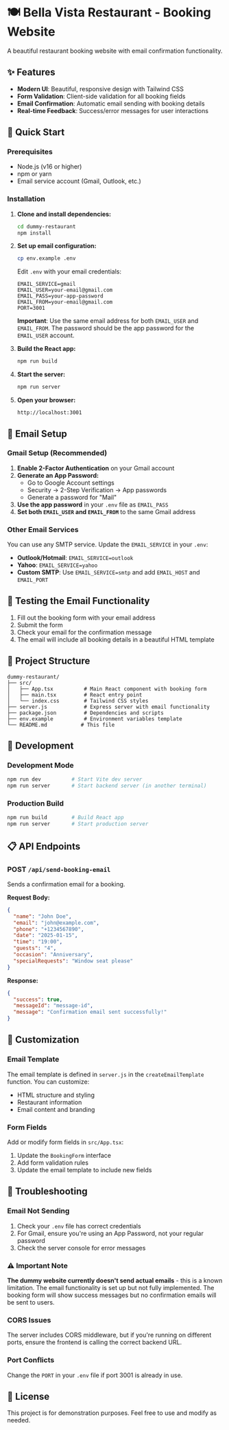 # 🍽️ Bella Vista Restaurant - Booking Website

A beautiful restaurant booking website with email confirmation functionality.

## ✨ Features

- **Modern UI**: Beautiful, responsive design with Tailwind CSS
- **Form Validation**: Client-side validation for all booking fields
- **Email Confirmation**: Automatic email sending with booking details
- **Real-time Feedback**: Success/error messages for user interactions

## 🚀 Quick Start

### Prerequisites

- Node.js (v16 or higher)
- npm or yarn
- Email service account (Gmail, Outlook, etc.)

### Installation

1. **Clone and install dependencies:**
   ```bash
   cd dummy-restaurant
   npm install
   ```

2. **Set up email configuration:**
   ```bash
   cp env.example .env
   ```
   
   Edit `.env` with your email credentials:
   ```env
   EMAIL_SERVICE=gmail
   EMAIL_USER=your-email@gmail.com
   EMAIL_PASS=your-app-password
   EMAIL_FROM=your-email@gmail.com
   PORT=3001
   ```
   
   **Important**: Use the same email address for both `EMAIL_USER` and `EMAIL_FROM`. The password should be the app password for the `EMAIL_USER` account.

3. **Build the React app:**
   ```bash
   npm run build
   ```

4. **Start the server:**
   ```bash
   npm run server
   ```

5. **Open your browser:**
   ```
   http://localhost:3001
   ```

## 📧 Email Setup

### Gmail Setup (Recommended)

1. **Enable 2-Factor Authentication** on your Gmail account
2. **Generate an App Password:**
   - Go to Google Account settings
   - Security → 2-Step Verification → App passwords
   - Generate a password for "Mail"
3. **Use the app password** in your `.env` file as `EMAIL_PASS`
4. **Set both `EMAIL_USER` and `EMAIL_FROM`** to the same Gmail address

### Other Email Services

You can use any SMTP service. Update the `EMAIL_SERVICE` in your `.env`:

- **Outlook/Hotmail**: `EMAIL_SERVICE=outlook`
- **Yahoo**: `EMAIL_SERVICE=yahoo`
- **Custom SMTP**: Use `EMAIL_SERVICE=smtp` and add `EMAIL_HOST` and `EMAIL_PORT`

## 🧪 Testing the Email Functionality

1. Fill out the booking form with your email address
2. Submit the form
3. Check your email for the confirmation message
4. The email will include all booking details in a beautiful HTML template

## 📁 Project Structure

```
dummy-restaurant/
├── src/
│   ├── App.tsx          # Main React component with booking form
│   ├── main.tsx         # React entry point
│   └── index.css        # Tailwind CSS styles
├── server.js            # Express server with email functionality
├── package.json         # Dependencies and scripts
├── env.example          # Environment variables template
└── README.md           # This file
```

## 🔧 Development

### Development Mode
```bash
npm run dev          # Start Vite dev server
npm run server       # Start backend server (in another terminal)
```

### Production Build
```bash
npm run build        # Build React app
npm run server       # Start production server
```

## 📋 API Endpoints

### POST `/api/send-booking-email`

Sends a confirmation email for a booking.

**Request Body:**
```json
{
  "name": "John Doe",
  "email": "john@example.com",
  "phone": "+1234567890",
  "date": "2025-01-15",
  "time": "19:00",
  "guests": "4",
  "occasion": "Anniversary",
  "specialRequests": "Window seat please"
}
```

**Response:**
```json
{
  "success": true,
  "messageId": "message-id",
  "message": "Confirmation email sent successfully!"
}
```

## 🎨 Customization

### Email Template
The email template is defined in `server.js` in the `createEmailTemplate` function. You can customize:
- HTML structure and styling
- Restaurant information
- Email content and branding

### Form Fields
Add or modify form fields in `src/App.tsx`:
1. Update the `BookingForm` interface
2. Add form validation rules
3. Update the email template to include new fields

## 🐛 Troubleshooting

### Email Not Sending
1. Check your `.env` file has correct credentials
2. For Gmail, ensure you're using an App Password, not your regular password
3. Check the server console for error messages

### ⚠️ Important Note
**The dummy website currently doesn't send actual emails** - this is a known limitation. The email functionality is set up but not fully implemented. The booking form will show success messages but no confirmation emails will be sent to users.

### CORS Issues
The server includes CORS middleware, but if you're running on different ports, ensure the frontend is calling the correct backend URL.

### Port Conflicts
Change the `PORT` in your `.env` file if port 3001 is already in use.

## 📄 License

This project is for demonstration purposes. Feel free to use and modify as needed. 